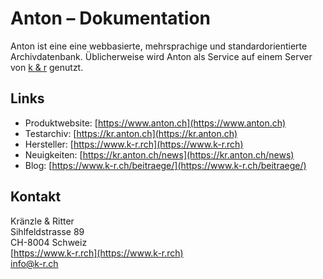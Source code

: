 # Anton – Dokumentation

Anton ist eine eine webbasierte, mehrsprachige und standardorientierte Archivdatenbank. Üblicherweise wird Anton als Service auf einem Server von [k & r](https://www.k-r.ch) genutzt.

## Links

- Produktwebsite: [https://www.anton.ch](https://www.anton.ch)
- Testarchiv: [https://kr.anton.ch](https://kr.anton.ch)
- Hersteller: [https://www.k-r.rch](https://www.k-r.rch)
- Neuigkeiten: [https://kr.anton.ch/news](https://kr.anton.ch/news)
- Blog: [https://www.k-r.ch/beitraege/](https://www.k-r.ch/beitraege/)

## Kontakt
Kränzle & Ritter<br>
Sihlfeldstrasse 89<br>
CH-8004 Schweiz<br>
[https://www.k-r.rch](https://www.k-r.rch)<br>
[info@k-r.ch](mailto:info@k-r.ch)
